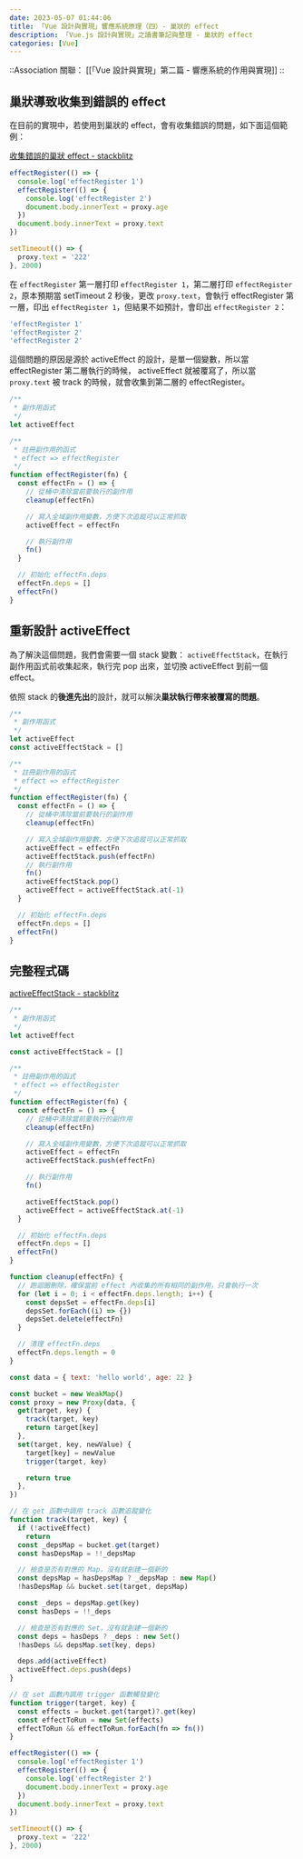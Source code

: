 ```yaml
---
date: 2023-05-07 01:44:06
title: 「Vue 設計與實現」響應系統原理（四）- 巢狀的 effect
description: 「Vue.js 設計與實現」之讀書筆記與整理 - 巢狀的 effect
categories: [Vue]
---
```


::Association
關聯： [[「Vue 設計與實現」第二篇 - 響應系統的作用與實現]]
::

## 巢狀導致收集到錯誤的 effect

在目前的實現中，若使用到巢狀的 effect，會有收集錯誤的問題，如下面這個範例：

[收集錯誤的巢狀 effect - stackblitz](https://stackblitz.com/edit/js-hkvqta?file=index.js)

```js [effect.js]
effectRegister(() => {
  console.log('effectRegister 1')
  effectRegister(() => {
    console.log('effectRegister 2')
    document.body.innerText = proxy.age
  })
  document.body.innerText = proxy.text
})

setTimeout(() => {
  proxy.text = '222'
}, 2000)
```

在 `effectRegister` 第一層打印 `effectRegister 1`，第二層打印 `effectRegister 2`，原本預期當 setTimeout 2 秒後，更改 `proxy.text`，會執行 effectRegister 第一層，印出 `effectRegister 1`，但結果不如預計，會印出 `effectRegister 2`：

```js []
'effectRegister 1'
'effectRegister 2'
'effectRegister 2'
```

這個問題的原因是源於 activeEffect 的設計，是單一個變數，所以當 effectRegister 第二層執行的時候， activeEffect 就被覆寫了，所以當 `proxy.text` 被 track 的時候，就會收集到第二層的 effectRegister。

```js
/**
 * 副作用函式
 */
let activeEffect

/**
 * 註冊副作用的函式
 * effect => effectRegister
 */
function effectRegister(fn) {
  const effectFn = () => {
    // 從桶中清除當前要執行的副作用
    cleanup(effectFn)

    // 寫入全域副作用變數，方便下次追蹤可以正常抓取
    activeEffect = effectFn

    // 執行副作用
    fn()
  }

  // 初始化 effectFn.deps
  effectFn.deps = []
  effectFn()
}
```

## 重新設計 activeEffect

為了解決這個問題，我們會需要一個 stack 變數： `activeEffectStack`，在執行副作用函式前收集起來，執行完 pop 出來，並切換 activeEffect 到前一個 effect。

依照 stack 的**後進先出**的設計，就可以解決**巢狀執行帶來被覆寫的問題**。

```js
/**
 * 副作用函式
 */
let activeEffect
const activeEffectStack = []

/**
 * 註冊副作用的函式
 * effect => effectRegister
 */
function effectRegister(fn) {
  const effectFn = () => {
    // 從桶中清除當前要執行的副作用
    cleanup(effectFn)

    // 寫入全域副作用變數，方便下次追蹤可以正常抓取
    activeEffect = effectFn
    activeEffectStack.push(effectFn)
    // 執行副作用
    fn()
    activeEffectStack.pop()
    activeEffect = activeEffectStack.at(-1)
  }

  // 初始化 effectFn.deps
  effectFn.deps = []
  effectFn()
}
```

## 完整程式碼

[activeEffectStack - stackblitz](https://stackblitz.com/edit/js-qdaeco?file=index.js)

```js [effect-stack.js]
/**
 * 副作用函式
 */
let activeEffect

const activeEffectStack = []

/**
 * 註冊副作用的函式
 * effect => effectRegister
 */
function effectRegister(fn) {
  const effectFn = () => {
    // 從桶中清除當前要執行的副作用
    cleanup(effectFn)

    // 寫入全域副作用變數，方便下次追蹤可以正常抓取
    activeEffect = effectFn
    activeEffectStack.push(effectFn)

    // 執行副作用
    fn()

    activeEffectStack.pop()
    activeEffect = activeEffectStack.at(-1)
  }

  // 初始化 effectFn.deps
  effectFn.deps = []
  effectFn()
}

function cleanup(effectFn) {
  // 跑迴圈刪除，確保當前 effect 內收集的所有相同的副作用，只會執行一次
  for (let i = 0; i < effectFn.deps.length; i++) {
    const depsSet = effectFn.deps[i]
    depsSet.forEach((i) => {})
    depsSet.delete(effectFn)
  }

  // 清理 effectFn.deps
  effectFn.deps.length = 0
}

const data = { text: 'hello world', age: 22 }

const bucket = new WeakMap()
const proxy = new Proxy(data, {
  get(target, key) {
    track(target, key)
    return target[key]
  },
  set(target, key, newValue) {
    target[key] = newValue
    trigger(target, key)

    return true
  },
})

// 在 get 函數中調用 track 函數追蹤變化
function track(target, key) {
  if (!activeEffect)
    return
  const _depsMap = bucket.get(target)
  const hasDepsMap = !!_depsMap

  // 檢查是否有對應的 Map，沒有就創建一個新的
  const depsMap = hasDepsMap ? _depsMap : new Map()
  !hasDepsMap && bucket.set(target, depsMap)

  const _deps = depsMap.get(key)
  const hasDeps = !!_deps

  // 檢查是否有對應的 Set，沒有就創建一個新的
  const deps = hasDeps ? _deps : new Set()
  !hasDeps && depsMap.set(key, deps)

  deps.add(activeEffect)
  activeEffect.deps.push(deps)
}

// 在 set 函數内調用 trigger 函數觸發變化
function trigger(target, key) {
  const effects = bucket.get(target)?.get(key)
  const effectToRun = new Set(effects)
  effectToRun && effectToRun.forEach(fn => fn())
}

effectRegister(() => {
  console.log('effectRegister 1')
  effectRegister(() => {
    console.log('effectRegister 2')
    document.body.innerText = proxy.age
  })
  document.body.innerText = proxy.text
})

setTimeout(() => {
  proxy.text = '222'
}, 2000)
```